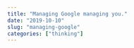 ```yaml
---
title: "Managing Google managing you."
date: "2019-10-10"
slug: "managing-google"
categories: ["thinking"]
---
```

